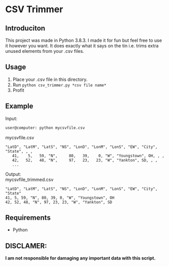 # CSV Trimmer

## Introduciton
This project was made in Python 3.8.3. I made it for fun but feel free to use it however you want.
It does exactly what it says on the tin i.e. trims extra unused elements from your .csv files.
## Usage
1. Place your .csv file in this directory.
2. Run ```python csv_trimmer.py *csv file name*```
3. Profit
## Example
Input:
```bash
user@computer: python mycsvfile.csv 
```
mycsvfile.csv
```csv
"LatD", "LatM", "LatS", "NS", "LonD", "LonM", "LonS", "EW", "City", "State", , ,
   41,    5,   59, "N",     80,   39,    0, "W", "Youngstown", OH, , ,
   42,   52,   48, "N",     97,   23,   23, "W", "Yankton", SD, , ,
   ...
```
Output:  
mycsvfile_trimmed.csv
```csv
"LatD", "LatM", "LatS", "NS", "LonD", "LonM", "LonS", "EW", "City", "State"
41, 5, 59, "N", 80, 39, 0, "W", "Youngstown", OH
42, 52, 48, "N", 97, 23, 23, "W", "Yankton", SD
```
## Requirements
* Python
## DISCLAMER:
**I am not responsible for damaging any important data with this script.**
